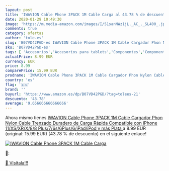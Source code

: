 ```yaml
---
layout: post
title: 'IWAVION Cable Phone 3PACK 1M Cable Carga al 43.78 % de descuento'
date: 2020-01-29 10:49:30
image: 'https://m.media-amazon.com/images/I/51sanNWz1jL._AC_._SL400_.jpg'
comments: true
category: ofertas
author: 'tole.es'
slug: 'B07VD42PGD-es IWAVION Cable Phone 3PACK 1M Cable Cargador Phon Nylon...'
sku: 'B07VD42PGD-es'
tags: [ 'Accesorios','Accesorios para tablets','Componentes','Componentes y piezas para portátiles','Informática','Teclados de repuesto para portátiles y netbooks','Teclados para tablets','iphone', ]
actualPrice: 8.99 EUR
currency: EUR
price: 8.99
comparePrice: 15.99 EUR
prodname: 'IWAVION Cable Phone 3PACK 1M Cable Cargador Phon Nylon Cable Trenzado Duradero de Carga Rápida Compatible con iPhone 11/XS/XR/X/8/8 Plus/7/6s/6Plus/6/iPad/iPod y más  Plata '
country: 'es'
flag: '🇪🇸'
brand: ''
buyurl: 'https://www.amazon.es/dp/B07VD42PGD/?tag=tolees-21'
descuento: '43.78'
average: '9.656666666666666'
---
```


Ahora mismo tienes [IWAVION Cable Phone 3PACK 1M Cable Cargador Phon Nylon Cable Trenzado Duradero de Carga Rápida Compatible con iPhone 11/XS/XR/X/8/8 Plus/7/6s/6Plus/6/iPad/iPod y más  Plata ](https://www.amazon.es/dp/B07VD42PGD/?tag=tolees-21) a 8.99 EUR (original: 15.99 EUR) (43.78 %  de descuento) en el siguiente enlace!

[![IWAVION Cable Phone 3PACK 1M Cable Carga](https://m.media-amazon.com/images/I/51sanNWz1jL._AC_._SL400_.jpg)](https://www.amazon.es/dp/B07VD42PGD/?tag=tolees-21)

🔎:


[🛒 Visítala!!!](https://www.amazon.es/dp/B07VD42PGD/?tag=tolees-21)
